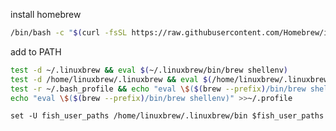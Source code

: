 install homebrew
```bash
/bin/bash -c "$(curl -fsSL https://raw.githubusercontent.com/Homebrew/install/HEAD/install.sh)"
```

add to PATH

```bash
test -d ~/.linuxbrew && eval $(~/.linuxbrew/bin/brew shellenv)
test -d /home/linuxbrew/.linuxbrew && eval $(/home/linuxbrew/.linuxbrew/bin/brew shellenv)
test -r ~/.bash_profile && echo "eval \$($(brew --prefix)/bin/brew shellenv)" >>~/.bash_profile
echo "eval \$($(brew --prefix)/bin/brew shellenv)" >>~/.profile
```


`set -U fish_user_paths /home/linuxbrew/.linuxbrew/bin $fish_user_paths`